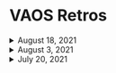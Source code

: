 # VAOS Retros

<details>
<summary>August 18, 2021</summary>
  
![vaos retro 20210818](https://user-images.githubusercontent.com/72046525/129950374-8f5ec9f6-5022-4014-ab6d-933eabf7d9a9.jpg)

</details>

<details>
<summary>August 3, 2021</summary>
  
![vaos retro 20210803](https://user-images.githubusercontent.com/72046525/128071824-a4bf69d3-b093-4031-a30a-668fe6bea30e.jpg)

</details>

<details>
<summary>July 20, 2021</summary>

![image](https://user-images.githubusercontent.com/72046525/127242896-2e0c13c4-f2ec-4e60-875b-d8718264327a.png)

</details>
